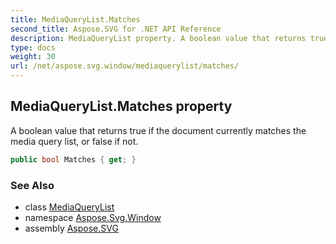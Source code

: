 ```yaml
---
title: MediaQueryList.Matches
second_title: Aspose.SVG for .NET API Reference
description: MediaQueryList property. A boolean value that returns true if the document currently matches the media query list or false if not
type: docs
weight: 30
url: /net/aspose.svg.window/mediaquerylist/matches/
---
```

## MediaQueryList.Matches property

A boolean value that returns true if the document currently matches the media query list, or false if not.

```csharp
public bool Matches { get; }
```

### See Also

* class [MediaQueryList](../)
* namespace [Aspose.Svg.Window](../../../aspose.svg.window/)
* assembly [Aspose.SVG](../../../)
